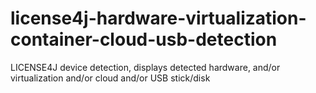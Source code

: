 # license4j-hardware-virtualization-container-cloud-usb-detection
LICENSE4J device detection, displays detected hardware, and/or virtualization and/or cloud and/or USB stick/disk
